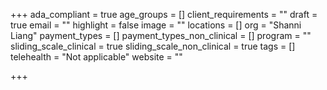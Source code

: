+++
ada_compliant = true
age_groups = []
client_requirements = ""
draft = true
email = ""
highlight = false
image = ""
locations = []
org = "Shanni Liang"
payment_types = []
payment_types_non_clinical = []
program = ""
sliding_scale_clinical = true
sliding_scale_non_clinical = true
tags = []
telehealth = "Not applicable"
website = ""

+++
